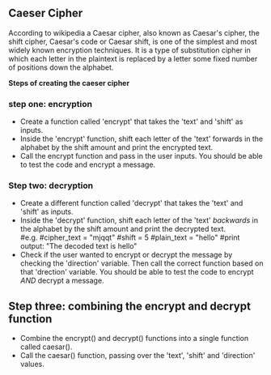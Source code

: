 ## Caeser Cipher 
According to wikipedia a Caesar cipher, also known as Caesar's cipher, the shift cipher, Caesar's code or Caesar shift, is one of the simplest and most widely known encryption techniques. It is a type of substitution cipher in which each letter in the plaintext is replaced by a letter some fixed number of positions down the alphabet.

<b>Steps of creating the caeser cipher</b>
### step one: encryption 
* Create a function called 'encrypt' that takes the 'text' and 'shift' as inputs.
* Inside the 'encrypt' function, shift each letter of the 'text' forwards in the alphabet by the shift amount and print the encrypted text.  
* Call the encrypt function and pass in the user inputs. You should be able to test the code and encrypt a message. 
### Step two: decryption
* Create a different function called 'decrypt' that takes the 'text' and 'shift' as inputs.
* Inside the 'decrypt' function, shift each letter of the 'text' *backwards* in the alphabet by the shift amount and print the decrypted text.  
  #e.g. 
  #cipher_text = "mjqqt"
  #shift = 5
  #plain_text = "hello"
  #print output: "The decoded text is hello"
* Check if the user wanted to encrypt or decrypt the message by checking the 'direction' variable. Then call the correct function based on that 'drection' variable. You should be able to test the code to encrypt *AND* decrypt a message.
## Step three: combining the encrypt and decrypt function
* Combine the encrypt() and decrypt() functions into a single function called caesar().
*  Call the caesar() function, passing over the 'text', 'shift' and 'direction' values.